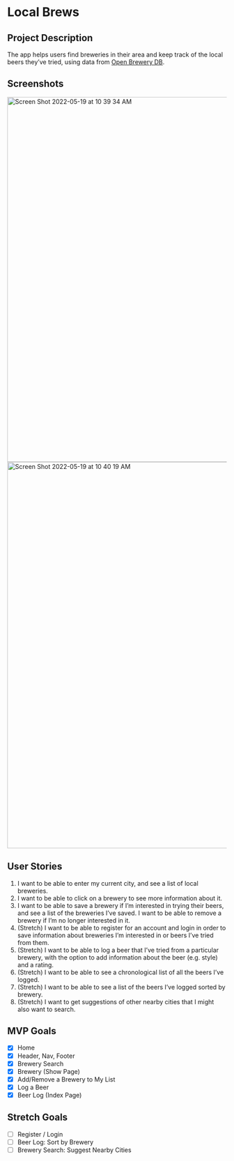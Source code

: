 # Local Brews

## Project Description 
The app helps users find breweries in their area and keep track of the local beers they’ve tried, using data from [Open Brewery DB](https://www.openbrewerydb.org).

## Screenshots
<img width="838" alt="Screen Shot 2022-05-19 at 10 39 34 AM" src="https://user-images.githubusercontent.com/100381791/169323541-1d9ee5d8-f1bd-4c36-9c91-fc03d20da046.png">
<img width="887" alt="Screen Shot 2022-05-19 at 10 40 19 AM" src="https://user-images.githubusercontent.com/100381791/169323550-b26528bb-b30e-4f94-8839-4b9b2877793a.png">

## User Stories
1. I want to be able to enter my current city, and see a list of local breweries.
2. I want to be able to click on a brewery to see more information about it.
3. I want to be able to save a brewery if I’m interested in trying their beers, and see a list of the breweries I’ve saved. I want to be able to remove a brewery if I’m no longer interested in it.
4. (Stretch) I want to be able to register for an account and login in order to save information about breweries I’m interested in or beers I’ve tried from them.
5. (Stretch) I want to be able to log a beer that I’ve tried from a particular brewery, with the option to add information about the beer (e.g. style) and a rating.
6. (Stretch) I want to be able to see a chronological list of all the beers I’ve logged.
7. (Stretch) I want to be able to see a list of the beers I’ve logged sorted by brewery.
8. (Stretch) I want to get suggestions of other nearby cities that I might also want to search.

## MVP Goals
- [x] Home
- [x] Header, Nav, Footer
- [x] Brewery Search
- [x] Brewery (Show Page)
- [x] Add/Remove a Brewery to My List
- [x] Log a Beer
- [x] Beer Log (Index Page)

## Stretch Goals
- [ ] Register / Login
- [ ] Beer Log: Sort by Brewery
- [ ] Brewery Search: Suggest Nearby Cities
